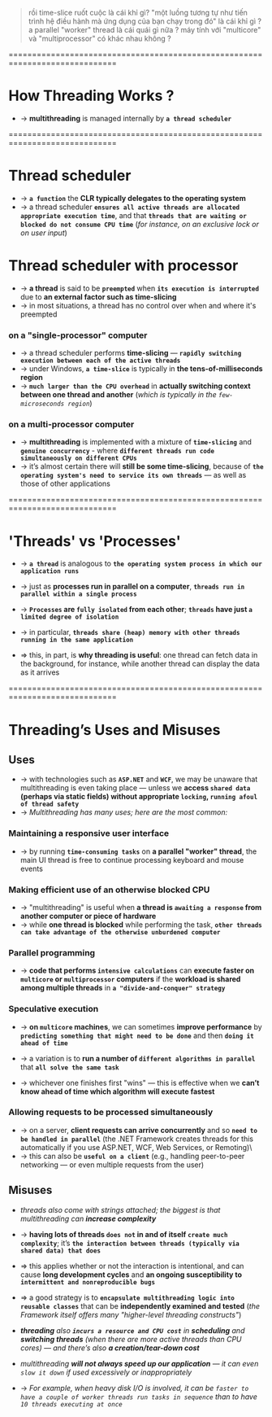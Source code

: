 > rồi time-slice ruốt cuộc là cái khỉ gì?
> "một luồng tương tự như tiến trình hệ điều hành mà ứng dụng của bạn chạy trong đó" là cái khỉ gì ?
> a parallel "worker" thread là cái quái gì nữa ?
> máy tính với "multicore" và "multiprocessor" có khác nhau không ?

=============================================================================
# How Threading Works ?
* -> **multithreading** is managed internally by **`a thread scheduler`**

=============================================================================
# Thread scheduler
* -> **`a function`** the **CLR typically delegates to the operating system**
* -> a thread scheduler **`ensures all active threads are allocated appropriate execution time`**, and that **`threads that are waiting or blocked do not consume CPU time`** (_for instance, on an exclusive lock or on user input_)

# Thread scheduler with processor
* -> **a thread** is said to be **`preempted`** when **`its execution is interrupted`** due to **an external factor such as time-slicing**
* -> in most situations, a thread has no control over when and where it's preempted

### on a "single-processor" computer
* -> a thread scheduler performs **time-slicing** — **`rapidly switching execution between each of the active threads`**
* -> under Windows, **`a time-slice`** is typically in **the tens-of-milliseconds region** 
* -> **`much larger than the CPU overhead`** in **actually switching context between one thread and another** (_which is typically in the `few-microseconds region`_)

### on a multi-processor computer
* -> **multithreading** is implemented with a mixture of **`time-slicing`** and **`genuine concurrency`** - where **`different threads run code simultaneously on different CPUs`**
* -> it’s almost certain there will **still be some time-slicing**, because of **`the operating system's need to service its own threads`** — as well as those of other applications

=============================================================================
# 'Threads' vs 'Processes'
* -> **`a thread`** is analogous to **`the operating system process in which our application runs`**
* -> just as **processes run in parallel on a computer**, **`threads run in parallel within a single process`**

* -> **`Processes` are `fully isolated` from each other**; **`threads` have just `a limited degree of isolation`**
* -> in particular, **`threads share (heap) memory with other threads running in the same application`**
* => this, in part, is **why threading is useful**: one thread can fetch data in the background, for instance, while another thread can display the data as it arrives

=============================================================================
# Threading’s Uses and Misuses

## Uses
* -> with technologies such as **`ASP.NET`** and **`WCF`**, we may be unaware that multithreading is even taking place — unless we **access `shared data` (perhaps via static fields) without appropriate `locking`, `running afoul of thread safety`**
* ->  _Multithreading has many uses; here are the most common:_

### Maintaining a responsive user interface
* -> by running **`time-consuming tasks`** on **a parallel "worker" thread**, the main UI thread is free to continue processing keyboard and mouse events

### Making efficient use of an otherwise blocked CPU
* -> "multithreading" is useful when **a thread is `awaiting a response` from another computer or piece of hardware**
* -> while **one thread is blocked** while performing the task, **`other threads can take advantage of the otherwise unburdened computer`**

### Parallel programming
* -> **code that performs `intensive calculations`** can **execute faster on `multicore` or `multiprocessor` computers** if the **workload is shared among multiple threads** in **`a "divide-and-conquer" strategy`**

### Speculative execution
* -> **on `multicore` machines**, we can sometimes **improve performance** by **`predicting something that might need to be done`** and then **`doing it ahead of time`**

* -> a variation is to **run a number of `different algorithms in parallel`** that **`all solve the same task`**
* -> whichever one finishes first "wins" — this is effective when we **can’t know ahead of time which algorithm will execute fastest**

### Allowing requests to be processed simultaneously
* -> on a server, **client requests can arrive concurrently** and so **`need to be handled in parallel`** (the .NET Framework creates threads for this automatically if you use ASP.NET, WCF, Web Services, or Remoting)\
* -> this can also be **`useful on a client`** (e.g., handling peer-to-peer networking — or even multiple requests from the user)

## Misuses
* _threads also come with strings attached; the biggest is that multithreading can **increase complexity**_
* -> **having lots of threads `does not` in and of itself `create much complexity`**; it’s **`the interaction between threads (typically via shared data) that does`**
* => this applies whether or not the interaction is intentional, and can cause **long development cycles** and **an ongoing susceptibility to `intermittent and nonreproducible bugs`**
* => a good strategy is to **`encapsulate multithreading logic into reusable classes`** that can be **independently examined and tested** (_the Framework itself offers many "higher-level threading constructs"_)

* _**threading** also **`incurs a resource and CPU cost`** in **scheduling** and **switching threads** (when there are more active threads than CPU cores) — and there’s also **a creation/tear-down cost**_

* _multithreading **will not always speed up our application** — it can even `slow it down` if used excessively or inappropriately_
* -> _For example, when heavy disk I/O is involved, it can be `faster to have a couple of worker threads run tasks in sequence` than to have `10 threads executing at once`_